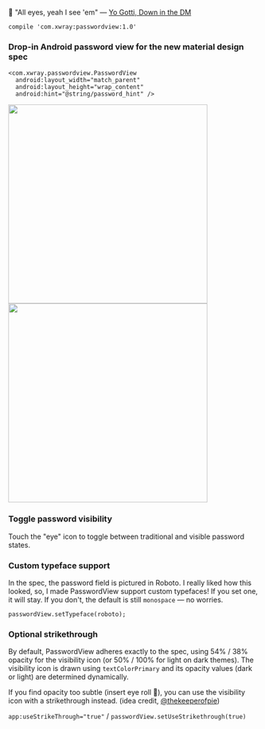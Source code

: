:eyes: "All eyes, yeah I see 'em" — [Yo Gotti, Down in the DM](https://genius.com/Yo-gotti-down-in-the-dm-lyrics)

`compile 'com.xwray:passwordview:1.0'`

### Drop-in Android password view for the new material design spec
    <com.xwray.passwordview.PasswordView
      android:layout_width="match_parent"
      android:layout_height="wrap_content"
      android:hint="@string/password_hint" />

<img src="http://i.imgur.com/k6McHxN.png" width="400px" /><img src="http://i.imgur.com/8BYWHux.png" width="400px" />

### Toggle password visibility
Touch the "eye" icon to toggle between traditional and visible password states.  

### Custom typeface support
In the spec, the password field is pictured in Roboto. I really liked how this looked, so, I made PasswordView support custom typefaces!  If you set one, it will stay. If you don't, the default is still `monospace` — no worries.

`passwordView.setTypeface(roboto);`

### Optional strikethrough
By default, PasswordView adheres exactly to the spec, using 54% / 38% opacity for the visibility icon (or 50% / 100% for light on dark themes).  The visibility icon is drawn using `textColorPrimary` and its opacity values (dark or light) are determined dynamically.

If you find opacity too subtle (insert eye roll :eyes:), you can use the visibility icon with a strikethrough instead. 
(idea credit, [@thekeeperofpie](https://github.com/TheKeeperOfPie))

`app:useStrikeThrough="true"` /  `passwordView.setUseStrikethrough(true)`



